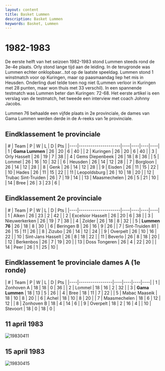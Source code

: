 ```yaml
---
layout: content
title: Basket Lummen
description: Basket Lummen
keywords: Basket, Lummen
---
```


# 1982-1983

De eerste helft van het seizoen 1982-1983 stond Lummen steeds rond de 3e-4e plaats. Orly stond lange tijd aan de leiding. In de terugronde was Lummen echter onklopbaar...tot op de laatste speeldag. Lummen stond 1 winstmatch voor op Kuringen, maar op paasmaandag liep het mis in Heusden. Onderling duel telde toen nog niet (Lummen verloor in Kuringen met 28 punten, maar won thuis met 33 verschil). In een spannende testmatch was Lummen beter dan Kuringen: 72-68.
Het eerste artikel is een verslag van de testmatch, het tweede een interview met coach Johnny Jacobs.

Lummen 76 behaalde een vijfde plaats in 2e provinciale, de dames van Gama Lummen werden derde in de A-reeks van 1e provinciale.

## Eindklassement 1e provinciale

| #  | Team               | P  | W  | L  | D | Pts |
|----|---------------------|----|----|----|----|
| 1  | **Gama Lummen**     | 26 | 20 | 6  | 40 |
| 2  | Kuringen            | 26 | 20 | 6  | 40 |
| 3  | Orly Hasselt        | 26 | 19 | 7  | 38 |
| 4  | Gems Diepenbeek     | 26 | 18 | 8  | 36 |
| 5  | Lommel              | 26 | 16 | 10 | 32 |
| 6  | Heusden             | 26 | 14 | 12 | 28 |
| 7  | Borgloon            | 26 | 14 | 12 | 28 |
| 8  | Genk                | 26 | 14 | 12 | 28 |
| 9  | Eisden              | 26 | 11 | 15 | 22 |
| 10 | Hades               | 26 | 11 | 15 | 22 |
| 11 | Leopoldsburg        | 26 | 10 | 18 | 20 |
| 12 | Trubac Sint-Truiden | 26 | 7  | 19 | 14 |
| 13 | Maasmechelen        | 26 | 5  | 21 | 10 |
| 14 | Bree                | 26 | 3  | 23 | 6  |

## Eindklassement 2e provinciale

| #  | Team               | P  | W  | L  | D | Pts |
|----|---------------------|----|----|----|----|
| 1  | Alken               | 26 | 23 | 2  | 42 |
| 2  | Excelsior Hasselt   | 26 | 20 | 6  | 38 |
| 3  | Nieuwerkerken       | 26 | 19 | 7  | 38 |
| 4  | Zolder              | 26 | 18 | 8  | 32 |
| 5  | **Lummen 76**       | 26 | 18 | 8  | 30 |
| 6  | Beringen B          | 26 | 16 | 9  | 26 |
| 7  | Sint-Truiden 81     | 26 | 15 | 11 | 26 |
| 8  | Zizubo              | 26 | 14 | 12 | 24 |
| 9  | Overpelt            | 26 | 10 | 16 | 22 |
| 10 | Sint-Jans Hasselt   | 26 | 8  | 18 | 22 |
| 11 | Beverlo             | 26 | 8  | 18 | 20 |
| 12 | Berkenbos           | 26 | 7  | 19 | 20 |
| 13 | Doss Tongeren       | 26 | 4  | 22 | 20 |
| 14 | Peer                | 26 | 1  | 25 | 10 |

## Eindklassement 1e provinciale dames A (1e ronde)

| #  | Team               | P  | W  | L  | D | Pts |
|----|-----------------|----|----|----|----|
| 1  | Zonhoven A      | 18 | 18 | 0  | 36 |
| 2  | Lommel          | 18 | 16 | 2  | 32 |
| 3  | **Gama Lummen** | 18 | 13 | 5  | 26 |
| 4  | Bree            | 18 | 11 | 7  | 22 |
| 5  | Mabac Maaseik   | 18 | 10 | 8  | 20 |
| 6  | Achel           | 18 | 10 | 8  | 20 |
| 7  | Maasmechelen    | 18 | 6  | 12 | 12 |
| 8  | Zonhoven B      | 18 | 4  | 14 | 6  |
| 9  | Overpelt        | 18 | 2  | 16 | 4  |
| 10 | Stevoort        | 18 | 0  | 18 | 0  |

## 11 april 1983

![19830411](/club/geschiedenis/1982-1983/19830411.gif)

## 15 april 1983

![19830415](/club/geschiedenis/1982-1983/19830415.gif)